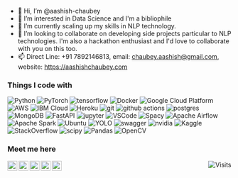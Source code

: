 - 👋 Hi, I’m @aashish-chaubey
- 👀 I’m interested in Data Science and I'm a bibliophile
- 🌱 I’m currently scaling up my skills in NLP technology.
- 💞️ I’m looking to collaborate on developing side projects particular to NLP technologies. I'm also a hackathon enthusiast and I'd love to collaborate with you on this too.
- 📫 Direct Line: +91 7892146813, email: chaubey.aashish@gmail.com, website: https://aashishchaubey.com

<h3>Things I code with</h3>
<p>
  <img alt="Python" src="https://img.shields.io/badge/-Python-366C9C?style=flat-square&logo=python&logoColor=white" />
  <img alt="PyTorch" src="https://img.shields.io/badge/-PyTorch-FB542B?style=flat-square&logo=pytorch&logoColor=white" />
  <img alt="tensorflow" src="https://img.shields.io/badge/-Tensorflow-E34F26?style=flat-square&logo=tensorflow&logoColor=white" />
  <img alt="Docker" src="https://img.shields.io/badge/-Docker-46a2f1?style=flat-square&logo=docker&logoColor=white" />
  
  <img alt="Google Cloud Platform" src="https://img.shields.io/badge/-Google_Cloud_Platform-1a73e8?style=flat-square&logo=google-cloud&logoColor=white" />
  <img alt="AWS" src="https://img.shields.io/badge/-AWS-FD9A2E?style=flat-square&logo=amazonaws&logoColor=white" />
  <img alt="IBM Cloud" src="https://img.shields.io/badge/-IBM%20Cloud-3B86F7?style=flat-square&logo=ibmcloud&logoColor=white" />
  <img alt="Heroku" src="https://img.shields.io/badge/-Heroku-430098?style=flat-square&logo=heroku&logoColor=white" />
  
  <img alt="git" src="https://img.shields.io/badge/-Git-F05032?style=flat-square&logo=git&logoColor=white" />
  <img alt="github actions" src="https://img.shields.io/badge/-Github_Actions-2088FF?style=flat-square&logo=github-actions&logoColor=white" />
  
  <img alt="postgres" src="https://img.shields.io/badge/-Postgres-764ABC?style=flat-square&logo=postgresql&logoColor=white" />
  <img alt="MongoDB" src="https://img.shields.io/badge/-MongoDB-13aa52?style=flat-square&logo=mongodb&logoColor=white" />
  <img alt="FastAPI" src="https://img.shields.io/badge/-FastAPI-2E9387?style=flat-square&logo=fastapi&logoColor=white" />
  
  <img alt="jupyter" src="https://img.shields.io/badge/-Jupyter-F9A03C?style=flat-square&logo=jupyter&logoColor=white" />
  <img alt="VSCode" src="https://img.shields.io/badge/-VSCode-3CA5EB?style=flat-square&logo=visualstudiocode&logoColor=white" />
  
  <img alt="Spacy" src="https://img.shields.io/badge/-SpaCy-0799C9?style=flat-square&logo=spacy&logoColor=white" />
  
  <img alt="Apache Airflow" src="https://img.shields.io/badge/-Apache_Airflow-DD3925?style=flat-square&logo=apacheairflow&logoColor=white" />
  <img alt="Apache Spark" src="https://img.shields.io/badge/-Apache_Spark-DB5725?style=flat-square&logo=apachespark&logoColor=white" />
  
  <img alt="Ubuntu" src="https://img.shields.io/badge/-Ubuntu-E75C28?style=flat-square&logo=ubuntu&logoColor=white" />
  <img alt="YOLO" src="https://img.shields.io/badge/-YOLO-E10098?style=flat-square&logo=yolo&logoColor=white" />
  <img alt="swagger" src="https://img.shields.io/badge/-Swagger-81E32C?style=flat-square&logo=swagger&logoColor=white" />
  <img alt="nvidia" src="https://img.shields.io/badge/-NVIDIA-77B916?style=flat-square&logo=nvidia&logoColor=white" />
  
  <img alt="Kaggle" src="https://img.shields.io/badge/-Kaggle-37BAE8?style=flat-square&logo=kaggle&logoColor=white" />
  <img alt="StackOverflow" src="https://img.shields.io/badge/-Stack_Overflow-EB7229?style=flat-square&logo=stackoverflow&logoColor=white" />
  <img alt="scipy" src="https://img.shields.io/badge/-SciPy-024F9C?style=flat-square&logo=scipy&logoColor=white" />
  <img alt="Pandas" src="https://img.shields.io/badge/-Pandas-8DD6F9?style=flat-square&logo=pandas&logoColor=white" /> 
  <img alt="OpenCV" src="https://img.shields.io/badge/-OpenCV-EC4A3F?style=flat-square&logo=opencv&logoColor=white" />
</p>

<h3>Meet me here</h3>
<a href="https://www.instagram.com/sunny._.chuabey/">
  <img align="left" alt="Aashish's Instagram" width="22px" src="https://raw.githubusercontent.com/hussainweb/hussainweb/main/icons/instagram.png" />
</a>
<a href="https://discord.gg/p7pqTt9z">
  <img align="left" alt="Aashish's Discord" width="22px" src="https://raw.githubusercontent.com/peterthehan/peterthehan/master/assets/discord.svg" />
</a>
<a href="https://twitter.com/AashishLChaubey">
  <img align="left" alt="Aashish Chaubey | Twitter" width="22px" src="https://raw.githubusercontent.com/peterthehan/peterthehan/master/assets/twitter.svg" />
</a>
<a href="https://www.linkedin.com/in/chaubey-aashish/">
  <img align="left" alt="Aashish's LinkedIN" width="22px" src="https://raw.githubusercontent.com/peterthehan/peterthehan/master/assets/linkedin.svg" />
</a>
<a href="https://aashishchaubey.com">
  <img align="left" alt="Aashish's Website" width="22px" src="https://img.icons8.com/external-nawicon-outline-color-nawicon/344/external-website-online-learning-nawicon-outline-color-nawicon.png" />
</a>

<a href="https://visitor-badge.glitch.me/badge?page_id=aashish-chaubey.aashish-chaubey&title=Visitors"><img src="https://visitor-badge.glitch.me/badge?page_id=aashish-chaubey.aashish-chaubey&title=Visitors" align="right" alt="Visits"></a> 

<!---
aashish-chaubey/aashish-chaubey is a ✨ special ✨ repository because its `README.md` (this file) appears on your GitHub profile.
You can click the Preview link to take a look at your changes.
--->
